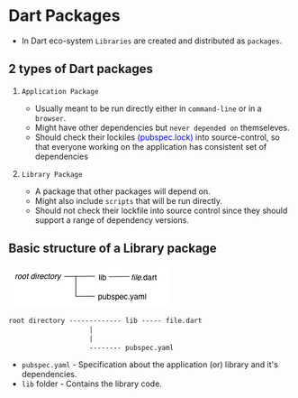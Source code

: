 # Dart Packages 
* In Dart eco-system `Libraries` are created and distributed as `packages`.


## 2 types of Dart packages
1. `Application Package`
	- Usually meant to be run directly either in `command-line` or in a `browser`.
	- Might have other dependencies but `never depended on` themseleves.
	- Should check their lockiles <span style="color:blue">(pubspec.lock)</span> into source-control, so that everyone working
	  on the application has consistent set of dependencies

2. `Library Package`
	- A package that other packages will depend on.
	- Might also include `scripts` that will be run directly.
	- Should not check their lockfile into source control since they should support a range of dependency versions.

## Basic structure of a Library package

![alt text](assets/packages_base_structure.png "Basic structure of a pacakge")
```
root directory ------------- lib ----- file.dart
					|
					|
	 				-------- pubspec.yaml
```
   - `pubspec.yaml` - 	Specification about the application (or) library and it's dependencies.  				
   - `lib` folder - Contains the library code. 